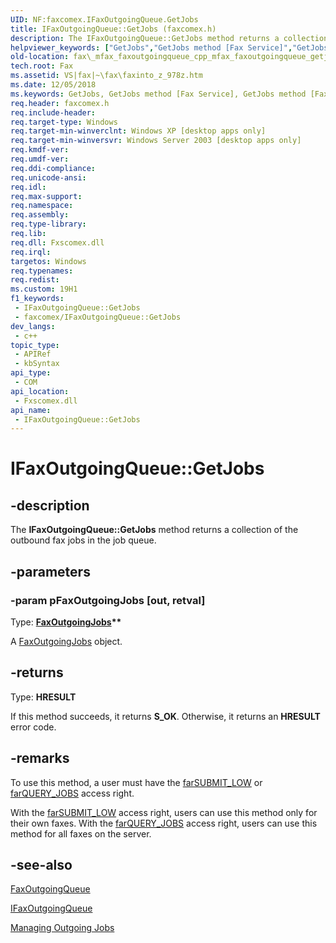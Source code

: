 ```yaml
---
UID: NF:faxcomex.IFaxOutgoingQueue.GetJobs
title: IFaxOutgoingQueue::GetJobs (faxcomex.h)
description: The IFaxOutgoingQueue::GetJobs method returns a collection of the outbound fax jobs in the job queue.
helpviewer_keywords: ["GetJobs","GetJobs method [Fax Service]","GetJobs method [Fax Service]","IFaxOutgoingQueue interface","IFaxOutgoingQueue interface [Fax Service]","GetJobs method","IFaxOutgoingQueue.GetJobs","IFaxOutgoingQueue::GetJobs","_mfax_faxoutgoingqueue.getjobs","fax._mfax_faxoutgoingqueue_cpp_mfax_faxoutgoingqueue_getjobs_cpp","fax._mfax_faxoutgoingqueue_getjobs","faxcomex/IFaxOutgoingQueue::GetJobs"]
old-location: fax\_mfax_faxoutgoingqueue_cpp_mfax_faxoutgoingqueue_getjobs_cpp.htm
tech.root: Fax
ms.assetid: VS|fax|~\fax\faxinto_z_978z.htm
ms.date: 12/05/2018
ms.keywords: GetJobs, GetJobs method [Fax Service], GetJobs method [Fax Service],IFaxOutgoingQueue interface, IFaxOutgoingQueue interface [Fax Service],GetJobs method, IFaxOutgoingQueue.GetJobs, IFaxOutgoingQueue::GetJobs, _mfax_faxoutgoingqueue.getjobs, fax._mfax_faxoutgoingqueue_cpp_mfax_faxoutgoingqueue_getjobs_cpp, fax._mfax_faxoutgoingqueue_getjobs, faxcomex/IFaxOutgoingQueue::GetJobs
req.header: faxcomex.h
req.include-header: 
req.target-type: Windows
req.target-min-winverclnt: Windows XP [desktop apps only]
req.target-min-winversvr: Windows Server 2003 [desktop apps only]
req.kmdf-ver: 
req.umdf-ver: 
req.ddi-compliance: 
req.unicode-ansi: 
req.idl: 
req.max-support: 
req.namespace: 
req.assembly: 
req.type-library: 
req.lib: 
req.dll: Fxscomex.dll
req.irql: 
targetos: Windows
req.typenames: 
req.redist: 
ms.custom: 19H1
f1_keywords:
 - IFaxOutgoingQueue::GetJobs
 - faxcomex/IFaxOutgoingQueue::GetJobs
dev_langs:
 - c++
topic_type:
 - APIRef
 - kbSyntax
api_type:
 - COM
api_location:
 - Fxscomex.dll
api_name:
 - IFaxOutgoingQueue::GetJobs
---
```


# IFaxOutgoingQueue::GetJobs


## -description

The <b>IFaxOutgoingQueue::GetJobs</b> method returns a collection of the outbound fax jobs in the job queue.

## -parameters

### -param pFaxOutgoingJobs [out, retval]

Type: <b><a href="/previous-versions/windows/desktop/fax/-mfax-faxoutgoingjobs">FaxOutgoingJobs</a>**</b>

A <a href="/previous-versions/windows/desktop/fax/-mfax-faxoutgoingjobs">FaxOutgoingJobs</a> object.

## -returns

Type: <b>HRESULT</b>

If this method succeeds, it returns <b xmlns:loc="http://microsoft.com/wdcml/l10n">S_OK</b>. Otherwise, it returns an <b xmlns:loc="http://microsoft.com/wdcml/l10n">HRESULT</b> error code.

## -remarks

To use this method, a user must have the <a href="/previous-versions/windows/desktop/api/faxcomex/ne-faxcomex-fax_access_rights_enum">farSUBMIT_LOW</a> or <a href="/previous-versions/windows/desktop/api/faxcomex/ne-faxcomex-fax_access_rights_enum">farQUERY_JOBS</a> access right.

With the <a href="/previous-versions/windows/desktop/api/faxcomex/ne-faxcomex-fax_access_rights_enum">farSUBMIT_LOW</a> access right, users can use this method only for their own faxes. With the <a href="/previous-versions/windows/desktop/api/faxcomex/ne-faxcomex-fax_access_rights_enum">farQUERY_JOBS</a> access right, users can use this method for all faxes on the server.

## -see-also

<a href="/previous-versions/windows/desktop/fax/-mfax-faxoutgoingqueue">FaxOutgoingQueue</a>



<a href="/previous-versions/windows/desktop/api/faxcomex/nn-faxcomex-ifaxoutgoingqueue">IFaxOutgoingQueue</a>



<a href="/previous-versions/windows/desktop/fax/-mfax-managing-outgoing-jobs">Managing Outgoing Jobs</a>

